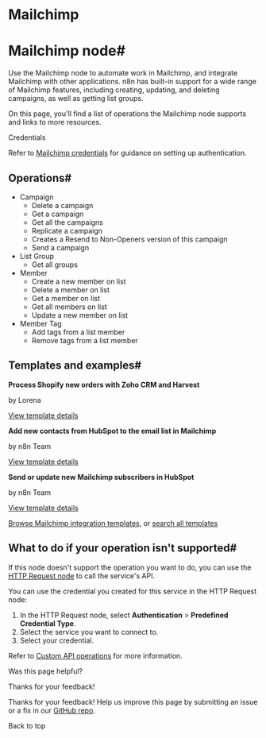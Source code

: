 # Mailchimp

[ ](https://github.com/n8n-io/n8n-docs/edit/main/docs/integrations/builtin/app-nodes/n8n-nodes-base.mailchimp.md "Edit this page")

# Mailchimp node#

Use the Mailchimp node to automate work in Mailchimp, and integrate Mailchimp with other applications. n8n has built-in support for a wide range of Mailchimp features, including creating, updating, and deleting campaigns, as well as getting list groups. 

On this page, you'll find a list of operations the Mailchimp node supports and links to more resources.

Credentials

Refer to [Mailchimp credentials](../../credentials/mailchimp/) for guidance on setting up authentication. 

## Operations#

  * Campaign
    * Delete a campaign
    * Get a campaign
    * Get all the campaigns
    * Replicate a campaign
    * Creates a Resend to Non-Openers version of this campaign
    * Send a campaign
  * List Group
    * Get all groups
  * Member
    * Create a new member on list
    * Delete a member on list
    * Get a member on list
    * Get all members on list
    * Update a new member on list
  * Member Tag
    * Add tags from a list member
    * Remove tags from a list member



## Templates and examples#

**Process Shopify new orders with Zoho CRM and Harvest**

by Lorena

[View template details](https://n8n.io/workflows/1206-process-shopify-new-orders-with-zoho-crm-and-harvest/)

**Add new contacts from HubSpot to the email list in Mailchimp**

by n8n Team

[View template details](https://n8n.io/workflows/1770-add-new-contacts-from-hubspot-to-the-email-list-in-mailchimp/)

**Send or update new Mailchimp subscribers in HubSpot**

by n8n Team

[View template details](https://n8n.io/workflows/1771-send-or-update-new-mailchimp-subscribers-in-hubspot/)

[Browse Mailchimp integration templates](https://n8n.io/integrations/mailchimp/), or [search all templates](https://n8n.io/workflows/)

## What to do if your operation isn't supported#

If this node doesn't support the operation you want to do, you can use the [HTTP Request node](../../core-nodes/n8n-nodes-base.httprequest/) to call the service's API.

You can use the credential you created for this service in the HTTP Request node: 

  1. In the HTTP Request node, select **Authentication** > **Predefined Credential Type**.
  2. Select the service you want to connect to.
  3. Select your credential.



Refer to [Custom API operations](../../../custom-operations/) for more information.

Was this page helpful? 

Thanks for your feedback! 

Thanks for your feedback! Help us improve this page by submitting an issue or a fix in our [GitHub repo](https://github.com/n8n-io/n8n-docs). 

Back to top 
